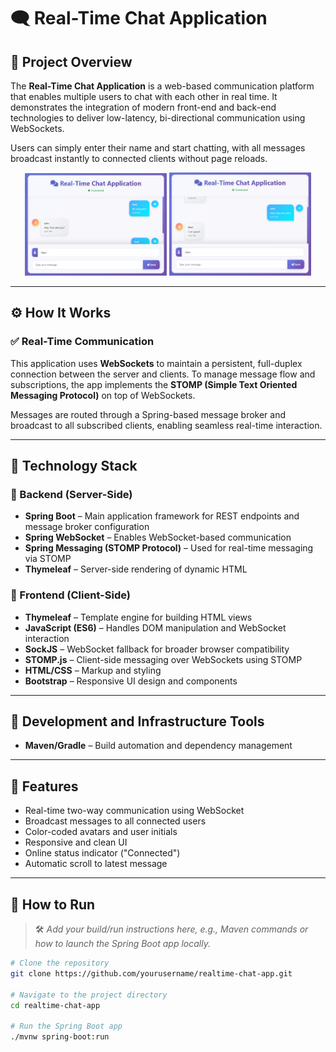 # 🗨️ Real-Time Chat Application

## 📌 Project Overview

The **Real-Time Chat Application** is a web-based communication platform that enables multiple users to chat with each other in real time. It demonstrates the integration of modern front-end and back-end technologies to deliver low-latency, bi-directional communication using WebSockets.

Users can simply enter their name and start chatting, with all messages broadcast instantly to connected clients without page reloads.

<p align="center">
  <img src="user1.png" width="45%" alt="User 1 View"/>
  <img src="user2.png" width="45%" alt="User 2 View"/>
</p>

---

## ⚙️ How It Works

### ✅ Real-Time Communication

This application uses **WebSockets** to maintain a persistent, full-duplex connection between the server and clients. To manage message flow and subscriptions, the app implements the **STOMP (Simple Text Oriented Messaging Protocol)** on top of WebSockets.

Messages are routed through a Spring-based message broker and broadcast to all subscribed clients, enabling seamless real-time interaction.

---

## 🧱 Technology Stack

### 🔧 Backend (Server-Side)
- **Spring Boot** – Main application framework for REST endpoints and message broker configuration
- **Spring WebSocket** – Enables WebSocket-based communication
- **Spring Messaging (STOMP Protocol)** – Used for real-time messaging via STOMP
- **Thymeleaf** – Server-side rendering of dynamic HTML

### 🎨 Frontend (Client-Side)
- **Thymeleaf** – Template engine for building HTML views
- **JavaScript (ES6)** – Handles DOM manipulation and WebSocket interaction
- **SockJS** – WebSocket fallback for broader browser compatibility
- **STOMP.js** – Client-side messaging over WebSockets using STOMP
- **HTML/CSS** – Markup and styling
- **Bootstrap** – Responsive UI design and components

---

## 🔨 Development and Infrastructure Tools
- **Maven/Gradle** – Build automation and dependency management

---

## 💬 Features
- Real-time two-way communication using WebSocket
- Broadcast messages to all connected users
- Color-coded avatars and user initials
- Responsive and clean UI
- Online status indicator ("Connected")
- Automatic scroll to latest message

---

## 📂 How to Run

> 🛠️ *Add your build/run instructions here, e.g., Maven commands or how to launch the Spring Boot app locally.*

```bash
# Clone the repository
git clone https://github.com/yourusername/realtime-chat-app.git

# Navigate to the project directory
cd realtime-chat-app

# Run the Spring Boot app
./mvnw spring-boot:run
